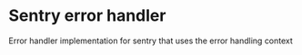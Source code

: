 # Sentry error handler

Error handler implementation for sentry that uses the error handling context  
